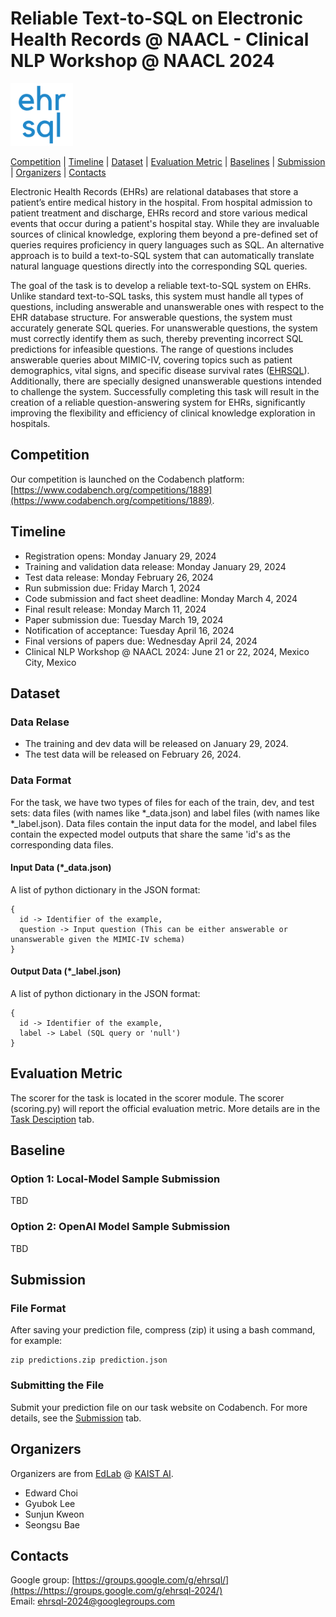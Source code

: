 # Reliable Text-to-SQL on Electronic Health Records @ NAACL - Clinical NLP Workshop @ NAACL 2024

<p align="left" float="left">
  <img src="image/logo.png" height="100" />
</p>


[Competition](#competition) | [Timeline](#timeline) | [Dataset](#dataset) | [Evaluation Metric](#scorer_and_official_evaluation_metric) | [Baselines](#baselines) | [Submission](#submission) | [Organizers](#organizers) | [Contacts](#contacts)


Electronic Health Records (EHRs) are relational databases that store a patient’s entire medical history in the hospital. From hospital admission to patient treatment and discharge, EHRs record and store various medical events that occur during a patient's hospital stay. While they are invaluable sources of clinical knowledge, exploring them beyond a pre-defined set of queries requires proficiency in query languages such as SQL. An alternative approach is to build a text-to-SQL system that can automatically translate natural language questions directly into the corresponding SQL queries.

The goal of the task is to develop a reliable text-to-SQL system on EHRs. Unlike standard text-to-SQL tasks, this system must handle all types of questions, including answerable and unanswerable ones with respect to the EHR database structure. For answerable questions, the system must accurately generate SQL queries. For unanswerable questions, the system must correctly identify them as such, thereby preventing incorrect SQL predictions for infeasible questions. The range of questions includes answerable queries about MIMIC-IV, covering topics such as patient demographics, vital signs, and specific disease survival rates ([EHRSQL](https://github.com/glee4810/EHRSQL)). Additionally, there are specially designed unanswerable questions intended to challenge the system. Successfully completing this task will result in the creation of a reliable question-answering system for EHRs, significantly improving the flexibility and efficiency of clinical knowledge exploration in hospitals.



## <a name="competition"></a>Competition

Our competition is launched on the Codabench platform: [https://www.codabench.org/competitions/1889](https://www.codabench.org/competitions/1889).


## <a name="timeline"></a>Timeline

* Registration opens: Monday January 29, 2024
* Training and validation data release: Monday January 29, 2024
* Test data release: Monday February 26, 2024
* Run submission due: Friday March 1, 2024
* Code submission and fact sheet deadline: Monday March 4, 2024
* Final result release: Monday March 11, 2024
* Paper submission due: Tuesday March 19, 2024
* Notification of acceptance: Tuesday April 16, 2024
* Final versions of papers due: Wednesday April 24, 2024
* Clinical NLP Workshop @ NAACL 2024: June 21 or 22, 2024, Mexico City, Mexico


## <a name="dataset"></a>Dataset

<!-- ### Statistics
| #Train | #Dev | #Test |
|:-------:|:-------:|:-------:|
| 9680 (TBD) | 1260 (TBD) | 1698 (TBD) | -->


### Data Relase

- The training and dev data will be released on January 29, 2024.
- The test data will be released on February 26, 2024.


### Data Format

For the task, we have two types of files for each of the train, dev, and test sets: data files (with names like \*_data.json) and label files (with names like \*_label.json). Data files contain the input data for the model, and label files contain the expected model outputs that share the same 'id's as the corresponding data files.
#### Input Data (\*_data.json)
A list of python dictionary in the JSON format:
```
{
  id -> Identifier of the example,
  question -> Input question (This can be either answerable or unanswerable given the MIMIC-IV schema)
}
```

#### Output Data (\*_label.json)
A list of python dictionary in the JSON format:
```
{
  id -> Identifier of the example,
  label -> Label (SQL query or 'null')
}
```



## <a name="scorer_and_official_evaluation_metric"></a>Evaluation Metric

The scorer for the task is located in the scorer module. The scorer (scoring.py) will report the official evaluation metric. More details are in the [Task Desciption](https://www.codabench.org/competitions/1889) tab.




## <a name="baselines"></a>Baseline

### Option 1: Local-Model Sample Submission

TBD


### Option 2: OpenAI Model Sample Submission

TBD



## <a name="submission"></a>Submission

### File Format

After saving your prediction file, compress (zip) it using a bash command, for example:
```
zip predictions.zip prediction.json
```

### Submitting the File

Submit your prediction file on our task website on Codabench. For more details, see the [Submission](https://www.codabench.org/competitions/1889) tab.




## <a name="organizers"></a>Organizers

Organizers are from [EdLab](https://mp2893.com/) @ [KAIST AI](https://gsai.kaist.ac.kr/).

- Edward Choi
- Gyubok Lee
- Sunjun Kweon
- Seongsu Bae


## <a name="contacts"></a>Contacts

Google group: [https://groups.google.com/g/ehrsql/](https://https://groups.google.com/g/ehrsql-2024/)  
Email: ehrsql-2024@googlegroups.com